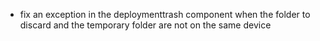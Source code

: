 - fix an exception in the deploymenttrash component when the folder to discard and the temporary folder are not on the same device
